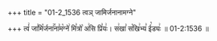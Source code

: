 +++
title = "01-2_1536 त्वञ् जामिर्जनानामग्ने"

+++
त्वं꣢ जा꣣मि꣡र्जना꣢꣯ना꣣म꣡ग्ने꣢ मि꣣त्रो꣡ अ꣢सि प्रि꣣यः꣢। स꣢खा꣣ स꣡खि꣢भ्य꣣ ई꣡ड्यः꣢ ॥ 01-2:1536 ॥